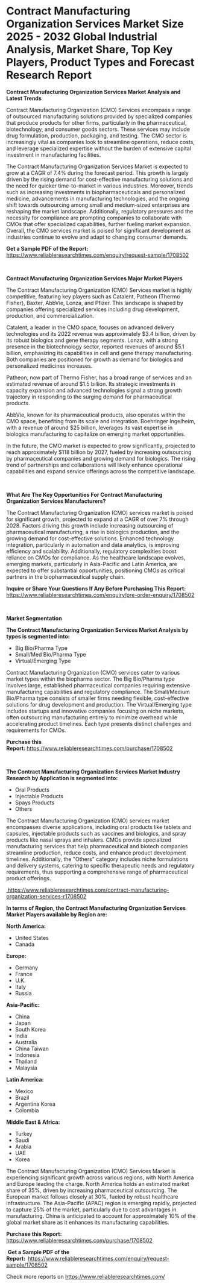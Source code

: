 <p><h1>Contract Manufacturing Organization Services Market Size 2025 - 2032 Global Industrial Analysis, Market Share, Top Key Players, Product Types and Forecast Research Report</h1></p><p><strong>Contract Manufacturing Organization Services Market Analysis and Latest Trends</strong></p>
<p><p>Contract Manufacturing Organization (CMO) Services encompass a range of outsourced manufacturing solutions provided by specialized companies that produce products for other firms, particularly in the pharmaceutical, biotechnology, and consumer goods sectors. These services may include drug formulation, production, packaging, and testing. The CMO sector is increasingly vital as companies look to streamline operations, reduce costs, and leverage specialized expertise without the burden of extensive capital investment in manufacturing facilities.</p><p>The Contract Manufacturing Organization Services Market is expected to grow at a CAGR of 7.4% during the forecast period. This growth is largely driven by the rising demand for cost-effective manufacturing solutions and the need for quicker time-to-market in various industries. Moreover, trends such as increasing investments in biopharmaceuticals and personalized medicine, advancements in manufacturing technologies, and the ongoing shift towards outsourcing among small and medium-sized enterprises are reshaping the market landscape. Additionally, regulatory pressures and the necessity for compliance are prompting companies to collaborate with CMOs that offer specialized capabilities, further fueling market expansion. Overall, the CMO services market is poised for significant development as industries continue to evolve and adapt to changing consumer demands.</p></p>
<p><strong>Get a Sample PDF of the Report:&nbsp;</strong> <a href="https://www.reliableresearchtimes.com/enquiry/request-sample/1708502?utm_campaign=2633&utm_medium=2&utm_source=Github&utm_content=ia&utm_term=27032025&utm_id=contract-manufacturing-organization-services">https://www.reliableresearchtimes.com/enquiry/request-sample/1708502</a></p>
<p>&nbsp;</p>
<p><strong>Contract Manufacturing Organization Services Major Market Players</strong></p>
<p><p>The Contract Manufacturing Organization (CMO) Services market is highly competitive, featuring key players such as Catalent, Patheon (Thermo Fisher), Baxter, AbbVie, Lonza, and Pfizer. This landscape is shaped by companies offering specialized services including drug development, production, and commercialization.</p><p>Catalent, a leader in the CMO space, focuses on advanced delivery technologies and its 2022 revenue was approximately $3.4 billion, driven by its robust biologics and gene therapy segments. Lonza, with a strong presence in the biotechnology sector, reported revenues of around $5.1 billion, emphasizing its capabilities in cell and gene therapy manufacturing. Both companies are positioned for growth as demand for biologics and personalized medicines increases.</p><p>Patheon, now part of Thermo Fisher, has a broad range of services and an estimated revenue of around $1.5 billion. Its strategic investments in capacity expansion and advanced technologies signal a strong growth trajectory in responding to the surging demand for pharmaceutical products.</p><p>AbbVie, known for its pharmaceutical products, also operates within the CMO space, benefiting from its scale and integration. Boehringer Ingelheim, with a revenue of around $25 billion, leverages its vast expertise in biologics manufacturing to capitalize on emerging market opportunities.</p><p>In the future, the CMO market is expected to grow significantly, projected to reach approximately $118 billion by 2027, fueled by increasing outsourcing by pharmaceutical companies and growing demand for biologics. The rising trend of partnerships and collaborations will likely enhance operational capabilities and expand service offerings across the competitive landscape.</p></p>
<p>&nbsp;</p>
<p><strong>What Are The Key Opportunities For Contract Manufacturing Organization Services Manufacturers?</strong></p>
<p><p>The Contract Manufacturing Organization (CMO) services market is poised for significant growth, projected to expand at a CAGR of over 7% through 2028. Factors driving this growth include increasing outsourcing of pharmaceutical manufacturing, a rise in biologics production, and the growing demand for cost-effective solutions. Enhanced technology integration, particularly in automation and data analytics, is improving efficiency and scalability. Additionally, regulatory complexities boost reliance on CMOs for compliance. As the healthcare landscape evolves, emerging markets, particularly in Asia-Pacific and Latin America, are expected to offer substantial opportunities, positioning CMOs as critical partners in the biopharmaceutical supply chain.</p></p>
<p><strong>Inquire or Share Your Questions If Any Before Purchasing This Report:</strong> <a href="https://www.reliableresearchtimes.com/enquiry/pre-order-enquiry/1708502?utm_campaign=2633&utm_medium=2&utm_source=Github&utm_content=ia&utm_term=27032025&utm_id=contract-manufacturing-organization-services">https://www.reliableresearchtimes.com/enquiry/pre-order-enquiry/1708502</a></p>
<p>&nbsp;</p>
<p><strong>Market Segmentation</strong></p>
<p><strong>The Contract Manufacturing Organization Services Market Analysis by types is segmented into:</strong></p>
<p><ul><li>Big Bio/Pharma Type</li><li>Small/Med Bio/Pharma Type</li><li>Virtual/Emerging Type</li></ul></p>
<p><p>Contract Manufacturing Organization (CMO) services cater to various market types within the biopharma sector. The Big Bio/Pharma type involves large, established pharmaceutical companies requiring extensive manufacturing capabilities and regulatory compliance. The Small/Medium Bio/Pharma type consists of smaller firms needing flexible, cost-effective solutions for drug development and production. The Virtual/Emerging type includes startups and innovative companies focusing on niche markets, often outsourcing manufacturing entirely to minimize overhead while accelerating product timelines. Each type presents distinct challenges and requirements for CMOs.</p></p>
<p><strong>Purchase this Report:&nbsp;</strong><a href="https://www.reliableresearchtimes.com/purchase/1708502?utm_campaign=2633&utm_medium=2&utm_source=Github&utm_content=ia&utm_term=27032025&utm_id=contract-manufacturing-organization-services">https://www.reliableresearchtimes.com/purchase/1708502</a></p>
<p>&nbsp;</p>
<p><strong>The Contract Manufacturing Organization Services Market Industry Research by Application is segmented into:</strong></p>
<p><ul><li>Oral Products</li><li>Injectable Products</li><li>Spays Products</li><li>Others</li></ul></p>
<p><p>The Contract Manufacturing Organization (CMO) services market encompasses diverse applications, including oral products like tablets and capsules, injectable products such as vaccines and biologics, and spray products like nasal sprays and inhalers. CMOs provide specialized manufacturing services that help pharmaceutical and biotech companies streamline production, reduce costs, and enhance product development timelines. Additionally, the "Others" category includes niche formulations and delivery systems, catering to specific therapeutic needs and regulatory requirements, thus supporting a comprehensive range of pharmaceutical product offerings.</p></p>
<p><a href="https://www.reliableresearchtimes.com/contract-manufacturing-organization-services-r1708502?utm_campaign=2633&utm_medium=2&utm_source=Github&utm_content=ia&utm_term=27032025&utm_id=contract-manufacturing-organization-services">&nbsp;https://www.reliableresearchtimes.com/contract-manufacturing-organization-services-r1708502</a></p>
<p><strong>In terms of Region, the Contract Manufacturing Organization Services Market Players available by Region are:</strong></p>
<p>
    <p> <strong> North America: </strong>
        <ul>
            <li>United States</li>
            <li>Canada</li>
        </ul>
        </p> 
    <p> <strong> Europe: </strong>
        <ul>
            <li>Germany</li>
            <li>France</li>
            <li>U.K.</li>
            <li>Italy</li>
            <li>Russia</li>
        </ul>
        </p> 
    <p> <strong> Asia-Pacific: </strong>
        <ul>
            <li>China</li>
            <li>Japan</li>
            <li>South Korea</li>
            <li>India</li>
            <li>Australia</li>
            <li>China Taiwan</li>
            <li>Indonesia</li>
            <li>Thailand</li>
            <li>Malaysia</li>
        </ul>
        </p> 
    <p> <strong> Latin America: </strong>
        <ul>
            <li>Mexico</li>
            <li>Brazil</li>
            <li>Argentina Korea</li>
            <li>Colombia</li>
        </ul>
        </p> 
    <p> <strong> Middle East & Africa: </strong>
        <ul>
            <li>Turkey</li>
            <li>Saudi</li>
            <li>Arabia</li>
            <li>UAE</li>
            <li>Korea</li>
        </ul>
    </p>
    </p>
<p><p>The Contract Manufacturing Organization (CMO) Services Market is experiencing significant growth across various regions, with North America and Europe leading the charge. North America holds an estimated market share of 35%, driven by increasing pharmaceutical outsourcing. The European market follows closely at 30%, fueled by robust healthcare infrastructure. The Asia-Pacific (APAC) region is emerging rapidly, projected to capture 25% of the market, particularly due to cost advantages in manufacturing. China is anticipated to account for approximately 10% of the global market share as it enhances its manufacturing capabilities.</p></p>
<p><strong>Purchase this Report: </strong><a href="https://www.reliableresearchtimes.com/purchase/1708502?utm_campaign=2633&utm_medium=2&utm_source=Github&utm_content=ia&utm_term=27032025&utm_id=contract-manufacturing-organization-services">https://www.reliableresearchtimes.com/purchase/1708502</a></p>
<p>&nbsp;<strong>Get a Sample PDF of the Report:&nbsp;&nbsp;</strong><a href="https://www.reliableresearchtimes.com/enquiry/request-sample/1708502?utm_campaign=2633&utm_medium=2&utm_source=Github&utm_content=ia&utm_term=27032025&utm_id=contract-manufacturing-organization-services">https://www.reliableresearchtimes.com/enquiry/request-sample/1708502</a></p>
<p><strong></strong></p>
<p>Check more reports on <a href="https://www.reliableresearchtimes.com/?utm_campaign=2633&utm_medium=2&utm_source=Github&utm_content=ia&utm_term=27032025&utm_id=contract-manufacturing-organization-services">https://www.reliableresearchtimes.com/</a></p>